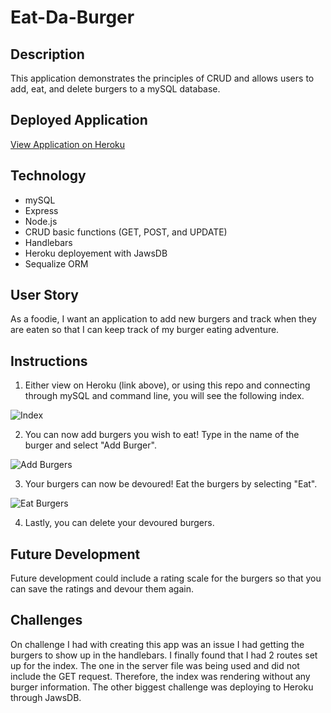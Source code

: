 # Eat-Da-Burger

## Description

This application demonstrates the principles of CRUD and allows users to add, eat, and delete burgers to a mySQL database.

## Deployed Application

[View Application on Heroku](https://enigmatic-eyrie-27131.herokuapp.com/)

## Technology

* mySQL
* Express
* Node.js
* CRUD basic functions (GET, POST, and UPDATE)
* Handlebars
* Heroku deployement with JawsDB
* Sequalize ORM

## User Story

As a foodie, I want an application to add new burgers and track when they are eaten so that I can keep track of my burger eating adventure.

## Instructions

1. Either view on Heroku (link above), or using this repo and connecting through mySQL and command line, you will see the following index.

![Index](https://kaykuhl.github.io/homework-13/public/assets/img/index.JPG)

2. You can now add burgers you wish to eat! Type in the name of the burger and select "Add Burger".

![Add Burgers](https://kaykuhl.github.io/homework-13/public/assets/img/add-burgers.JPG)

3. Your burgers can now be devoured! Eat the burgers by selecting "Eat".

![Eat Burgers](https://kaykuhl.github.io/homework-13/public/assets/img/eat-burgers.JPG)

4. Lastly, you can delete your devoured burgers.

## Future Development

Future development could include a rating scale for the burgers so that you can save the ratings and devour them again.

## Challenges

On challenge I had with creating this app was an issue I had getting the burgers to show up in the handlebars. 
I finally found that I had 2 routes set up for the index. The one in the server file was being used and did not include the
GET request. Therefore, the index was rendering without any burger information.  The other biggest challenge was deploying to Heroku through JawsDB.